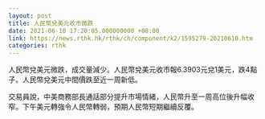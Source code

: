 ```yaml
---
layout: post
title: 人民幣兌美元收市微跌
date: 2021-06-10 17:20:05.000000000 +08:00
link: https://news.rthk.hk/rthk/ch/component/k2/1595279-20210610.htm
categories: rthk
---
```


人民幣兌美元微跌，成交量減少。人民幣兌美元收市報6.3903元兌1美元，跌4點子。人民幣兌美元中間價跌至近一周新低。

交易員說，中美商務部長通話部分提升市場情緒，人民幣升至一周高位後升幅收窄。下午美元轉強令人民幣轉弱，預期人民幣短期繼續反覆。

